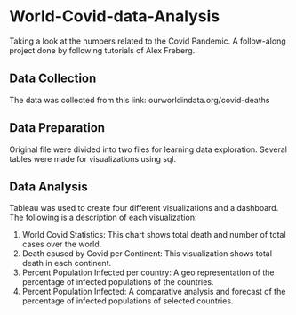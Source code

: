 # World-Covid-data-Analysis
Taking a look at the numbers related to the Covid Pandemic. A follow-along project done by following tutorials of Alex Freberg.

## Data Collection

The data was collected from this link: ourworldindata.org/covid-deaths

## Data Preparation

Original file were divided into two files for learning data exploration. Several tables were made for visualizations using sql.

## Data Analysis

Tableau was used to create four different visualizations and a dashboard. The following is a description of each visualization:

1. World Covid Statistics: This chart shows total death and number of total cases over the world.
2. Death caused by Covid per Continent: This visualization shows total death in each continent.
3. Percent Population Infected per country: A geo representation of the percentage of infected populations of the countries.
4. Percent Population Infected: A comparative analysis and forecast of the percentage of infected populations of selected countries.

